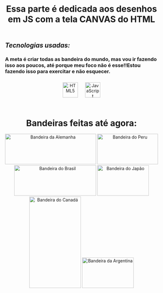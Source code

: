 <header><h1><strong>Essa parte é dedicada aos desenhos em JS com a tela CANVAS do HTML</strong></h1></header>
<h2><em>Tecnologias usadas:</em></h2>
<h3>A meta é criar todas as bandeira do mundo, mas vou ir fazendo isso aos poucos, até porque meu foco não é esse!!Estou fazendo isso para exercitar e não esquecer.</h3>
<div align = "center">
<a href="https://en.wikipedia.org/wiki/HTML5" target="_blank"><img style="margin: 10px" src="https://profilinator.rishav.dev/skills-assets/html5-original-wordmark.svg" alt="HTML5" height="50" /></a>  
<a href="https://www.javascript.com/" target="_blank"><img style="margin: 10px" src="https://profilinator.rishav.dev/skills-assets/javascript-original.svg" alt="JavaScript" height="50" /></a>  
</div>
<br>
<div align = "center">
<h1>Bandeiras feitas até agora:</h1>
<img src="https://upload.wikimedia.org/wikipedia/en/b/ba/Flag_of_Germany.svg" alt="Bandeira da Alemanha" width="300" height = "100px">
<img src="https://upload.wikimedia.org/wikipedia/commons/c/cf/Flag_of_Peru.svg" alt="Bandeira do Peru" width="200" height = "100px">
<img src="https://upload.wikimedia.org/wikipedia/en/0/05/Flag_of_Brazil.svg" alt="Bandeira do Brasil" width="270" height = "100px" />
<img src="https://upload.wikimedia.org/wikipedia/en/9/9e/Flag_of_Japan.svg" alt="Bandeira do Japão" width="170" height="100px" />
<img src="https://upload.wikimedia.org/wikipedia/commons/c/cf/Flag_of_Canada.svg" alt="Bandeira do Canadá" width="170" height="300px">
<img src="https://upload.wikimedia.org/wikipedia/commons/1/1a/Flag_of_Argentina.svg" alt="Bandeira da Argentina" width="170" height="100px" />



